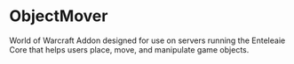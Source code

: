 # ObjectMover
World of Warcraft Addon designed for use on servers running the Enteleaie Core that helps users place, move, and manipulate game objects.
